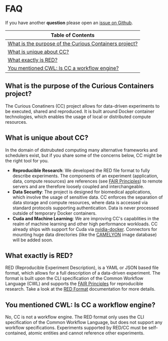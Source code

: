 # FAQ

If you have another **question** please open an [issue on Github](https://github.com/curious-containers/curious-containers.github.io/issues).

| Table of Contents |
| --- |
| [What is the purpose of the Curious Containers project?](#what-is-the-purpose-of-the-curious-containers-project) |
| [What is unique about CC?](#what-is-unique-about-cc) |
| [What exactly is RED?](#what-exactly-is-red) |
| [You mentioned CWL: Is CC a workflow engine?](#you-mentioned-cwl-is-cc-a-workflow-engine) |


## What is the purpose of the Curious Containers project?

The Curious Conatiners (CC) project allows for data-driven experiments to be executed, shared and reproduced. It is built around Docker container technologies, which enables the usage of local or distributed compute resources.


## What is unique about CC?

In the domain of distrubuted computing many alternative frameworks and schedulers exist, but if you share some of the concerns below, CC might be the right tool for you.

* **Reproducible Research**: We developed the RED file format to fully describe experiments. The components of an experiment (application, data, compute resources) are references (see [FAIR Principles](https://www.force11.org/fairprinciples)) to remote servers and are therefore loosely coupled and interchangeable.
* **Data Security**: The project is designed for biomedical applications, which involve the usage of sensitive data. CC enforces the separation of data storage and compute resources, where data is accessed via standard protocols supporting authentication. Data is never processed outside of temporary Docker containers.
* **Cuda and Machine Learning**: We are improving CC's capablities in the realm of machine learning and other high performance workloads. CC already ships with support for Cuda via [nvidia-docker](https://github.com/NVIDIA/nvidia-docker). Connectors for mounting huge data directories (like the [CAMELYON](https://camelyon17.grand-challenge.org/) image database) will be added soon.


## What exactly is RED?

RED (Reproducible Experiment Description), is a YAML or JSON based file format, which allows for a full description of a data-driven experiment. The format is built upon the CLI specification of the Common Workflow Language (CWL) and supports the [FAIR Principles](https://www.force11.org/fairprinciples) for reproducible research. Take a look at the [RED Format](red-format.md) documentation for more details.


## You mentioned CWL: Is CC a workflow engine?

No, CC is not a workflow engine. The RED format only uses the CLI specification of the Common Workflow Language, but does not support any workflow specifications. Experiments supported by RED/CC must be self-contained, atomic entities and cannot reference other experiments.
